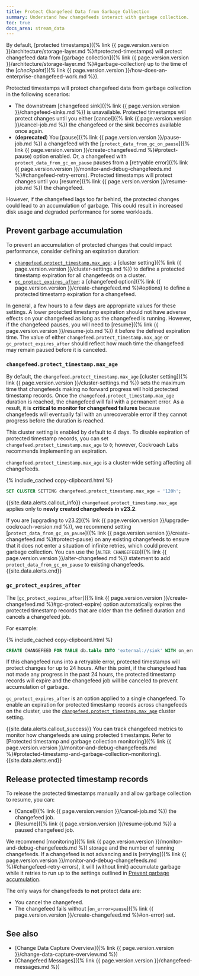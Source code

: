 ```yaml
---
title: Protect Changefeed Data from Garbage Collection
summary: Understand how changefeeds interact with garbage collection.
toc: true
docs_area: stream_data
---
```


By default, [protected timestamps]({% link {{ page.version.version }}/architecture/storage-layer.md %}#protected-timestamps) will protect changefeed data from [garbage collection]({% link {{ page.version.version }}/architecture/storage-layer.md %}#garbage-collection) up to the time of the [_checkpoint_]({% link {{ page.version.version }}/how-does-an-enterprise-changefeed-work.md %}).

Protected timestamps will protect changefeed data from garbage collection in the following scenarios:

- The downstream [changefeed sink]({% link {{ page.version.version }}/changefeed-sinks.md %}) is unavailable. Protected timestamps will protect changes until you either [cancel]({% link {{ page.version.version }}/cancel-job.md %}) the changefeed or the sink becomes available once again.
- (**deprecated**) You [pause]({% link {{ page.version.version }}/pause-job.md %}) a changefeed with the [`protect_data_from_gc_on_pause`]({% link {{ page.version.version }}/create-changefeed.md %}#protect-pause) option enabled. Or, a changefeed with `protect_data_from_gc_on_pause` pauses from a [retryable error]({% link {{ page.version.version }}/monitor-and-debug-changefeeds.md %}#changefeed-retry-errors). Protected timestamps will protect changes until you [resume]({% link {{ page.version.version }}/resume-job.md %}) the changefeed.

However, if the changefeed lags too far behind, the protected changes could lead to an accumulation of garbage. This could result in increased disk usage and degraded performance for some workloads.

## Prevent garbage accumulation

To prevent an accumulation of protected changes that could impact performance, consider defining an expiration duration:

- [`changefeed.protect_timestamp.max_age`](#changefeed-protect_timestamp-max_age): a [cluster setting]({% link {{ page.version.version }}/cluster-settings.md %}) to define a protected timestamp expiration for all changefeeds on a cluster.
- [`gc_protect_expires_after`](#gc_protect_expires_after): a [changefeed option]({% link {{ page.version.version }}/create-changefeed.md %}#options) to define a protected timestamp expiration for a changefeed.

In general, a few hours to a few days are appropriate values for these settings. A lower protected timestamp expiration should not have adverse effects on your changefeed as long as the changefeed is running. However, if the changefeed pauses, you will need to [resume]({% link {{ page.version.version }}/resume-job.md %}) it before the defined expiration time. The value of either `changefeed.protect_timestamp.max_age` or `gc_protect_expires_after` should reflect how much time the changefeed may remain paused before it is canceled.

### `changefeed.protect_timestamp.max_age`

By default, the `changefeed.protect_timestamp.max_age` [cluster setting]({% link {{ page.version.version }}/cluster-settings.md %}) sets the maximum time that changefeeds making no forward progress will hold protected timestamp records. Once the `changefeed.protect_timestamp.max_age` duration is reached, the changefeed will fail with a permanent error. As a result, it is **critical to monitor for changefeed failures** because changefeeds will eventually fail with an unrecoverable error if they cannot progress before the duration is reached.

This cluster setting is enabled by default to 4 days. To disable expiration of protected timestamp records, you can set `changefeed.protect_timestamp.max_age` to `0`; however, Cockroach Labs recommends implementing an expiration.

`changefeed.protect_timestamp.max_age` is a cluster-wide setting affecting all changefeeds.

{% include_cached copy-clipboard.html %}
~~~ sql
SET CLUSTER SETTING changefeed.protect_timestamp.max_age = '120h';
~~~

{{site.data.alerts.callout_info}}
`changefeed.protect_timestamp.max_age` applies only to **newly created changefeeds in v23.2**.

If you are [upgrading to v23.2]({% link {{ page.version.version }}/upgrade-cockroach-version.md %}), we recommend setting [`protect_data_from_gc_on_pause`]({% link {{ page.version.version }}/create-changefeed.md %}#protect-pause) on any existing changefeeds to ensure that it does not enter a situation of infinite retries, which could prevent garbage collection. You can use the [`ALTER CHANGEFEED`]({% link {{ page.version.version }}/alter-changefeed.md %}) statement to add `protect_data_from_gc_on_pause` to existing changefeeds.
{{site.data.alerts.end}}

### `gc_protect_expires_after`

The [`gc_protect_expires_after`]({% link {{ page.version.version }}/create-changefeed.md %}#gc-protect-expire) option automatically expires the protected timestamp records that are older than the defined duration and cancels a changefeed job.

For example:

{% include_cached copy-clipboard.html %}
~~~ sql
CREATE CHANGEFEED FOR TABLE db.table INTO 'external://sink' WITH on_error='pause', gc_protect_expires_after='24h';
~~~

If this changefeed runs into a retryable error, protected timestamps will protect changes for up to 24 hours. After this point, if the changefeed has not made any progress in the past 24 hours, the protected timestamp records will expire and the changefeed job will be canceled to prevent accumulation of garbage.

`gc_protect_expires_after` is an option applied to a single changefeed. To enable an expiration for protected timestamp records across changefeeds on the cluster, use the [`changefeed.protect_timestamp.max_age`](#changefeed-protect_timestamp-max_age) cluster setting.

{{site.data.alerts.callout_success}}
You can track changefeed metrics to monitor how changefeeds are using protected timestamps. Refer to [Protected timestamp and garbage collection monitoring]({% link {{ page.version.version }}/monitor-and-debug-changefeeds.md %}#protected-timestamp-and-garbage-collection-monitoring).
{{site.data.alerts.end}}

## Release protected timestamp records

To release the protected timestamps manually and allow garbage collection to resume, you can:

- [Cancel]({% link {{ page.version.version }}/cancel-job.md %}) the changefeed job.
- [Resume]({% link {{ page.version.version }}/resume-job.md %}) a paused changefeed job.

We recommend [monitoring]({% link {{ page.version.version }}/monitor-and-debug-changefeeds.md %}) storage and the number of running changefeeds. If a changefeed is not advancing and is [retrying]({% link {{ page.version.version }}/monitor-and-debug-changefeeds.md %}#changefeed-retry-errors), it will (without limit) accumulate garbage while it retries to run up to the settings outlined in [Prevent garbage accumulation](#prevent-garbage-accumulation).

The only ways for changefeeds to **not** protect data are:

- You cancel the changefeed.
- The changefeed fails without [`on_error=pause`]({% link {{ page.version.version }}/create-changefeed.md %}#on-error) set.

## See also

- [Change Data Capture Overview]({% link {{ page.version.version }}/change-data-capture-overview.md %})
- [Changefeed Messages]({% link {{ page.version.version }}/changefeed-messages.md %})

